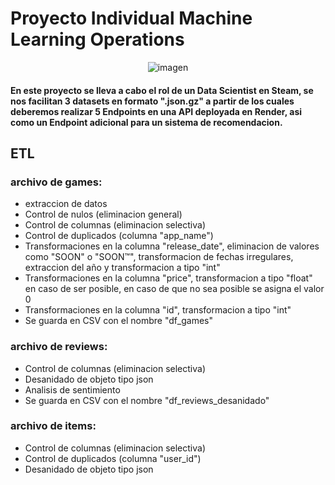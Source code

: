
# Proyecto Individual Machine Learning Operations

<p align="center">
    <img src="https://user-images.githubusercontent.com/67664604/217914153-1eb00e25-ac08-4dfa-aaf8-53c09038f082.png" alt="imagen">
</p>

#### En este proyecto se lleva a cabo el rol de un Data Scientist en Steam, se nos facilitan 3 datasets en formato ".json.gz" a partir de los cuales deberemos realizar 5 Endpoints en una API deployada en Render, asi como un Endpoint adicional para un sistema de recomendacion.

## ETL

### archivo de games:
- extraccion de datos
- Control de nulos (eliminacion general)
- Control de columnas (eliminacion selectiva)
- Control de duplicados (columna "app_name")
- Transformaciones en la columna "release_date", eliminacion de valores como "SOON" o "SOON™", transformacion de fechas irregulares, extraccion del año y transformacion a tipo "int"
- Transformaciones en la columna "price", transformacion a tipo "float" en caso de ser posible, en caso de que no sea posible se asigna el valor 0
- Transformaciones en la columna "id", transformacion a tipo "int"
- Se guarda en CSV con el nombre "df_games"

### archivo de reviews:
- Control de columnas (eliminacion selectiva)
- Desanidado de objeto tipo json
- Analisis de sentimiento
- Se guarda en CSV con el nombre "df_reviews_desanidado"

### archivo de items:
- Control de columnas (eliminacion selectiva)
- Control de duplicados (columna "user_id")
- Desanidado de objeto tipo json